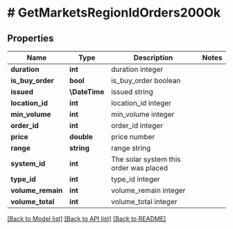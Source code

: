 # # GetMarketsRegionIdOrders200Ok

## Properties

Name | Type | Description | Notes
------------ | ------------- | ------------- | -------------
**duration** | **int** | duration integer |
**is_buy_order** | **bool** | is_buy_order boolean |
**issued** | **\DateTime** | issued string |
**location_id** | **int** | location_id integer |
**min_volume** | **int** | min_volume integer |
**order_id** | **int** | order_id integer |
**price** | **double** | price number |
**range** | **string** | range string |
**system_id** | **int** | The solar system this order was placed |
**type_id** | **int** | type_id integer |
**volume_remain** | **int** | volume_remain integer |
**volume_total** | **int** | volume_total integer |

[[Back to Model list]](../../README.md#models) [[Back to API list]](../../README.md#endpoints) [[Back to README]](../../README.md)
